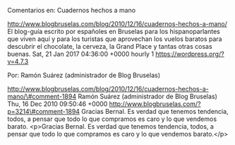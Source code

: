 Comentarios en: Cuadernos hechos a mano

http://www.blogbruselas.com/blog/2010/12/16/cuadernos-hechos-a-mano/ El
blog-guía escrito por españoles en Bruselas para los hispanoparlantes
que viven aquí y para los turistas que aprovechan los vuelos baratos
para descubrir el chocolate, la cerveza, la Grand Place y tantas otras
cosas buenas. Sat, 21 Jan 2017 04:36:00 +0000 hourly 1
https://wordpress.org/?v=4.7.3

Por: Ramón Suárez (administrador de Blog Bruselas)

http://www.blogbruselas.com/blog/2010/12/16/cuadernos-hechos-a-mano/\#comment-1894
Ramón Suárez (administrador de Blog Bruselas) Thu, 16 Dec 2010 09:50:46
+0000 http://www.blogbruselas.com/?p=3214\#comment-1894 Gracias Bernal.
Es verdad que tenemos tendencia, todos, a pensar que todo lo que
compramos es caro y lo que vendemos barato. \<p\>Gracias Bernal. Es
verdad que tenemos tendencia, todos, a pensar que todo lo que compramos
es caro y lo que vendemos barato.\</p\>
